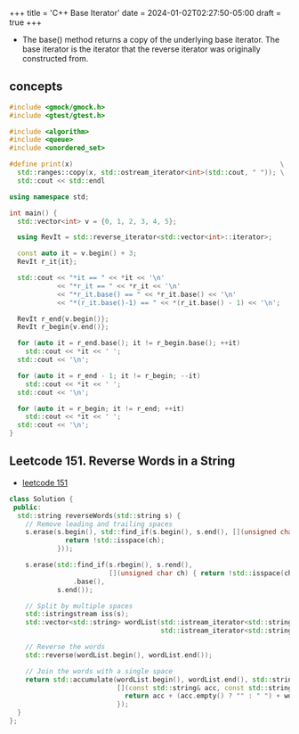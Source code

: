 +++
title = 'C++ Base Iterator'
date = 2024-01-02T02:27:50-05:00
draft = true
+++

- The base() method returns a copy of the underlying base iterator. The base iterator is the iterator that the reverse iterator was originally constructed from.

## concepts
```c++
#include <gmock/gmock.h>
#include <gtest/gtest.h>

#include <algorithm>
#include <queue>
#include <unordered_set>

#define print(x)                                                    \
  std::ranges::copy(x, std::ostream_iterator<int>(std::cout, " ")); \
  std::cout << std::endl

using namespace std;

int main() {
  std::vector<int> v = {0, 1, 2, 3, 4, 5};

  using RevIt = std::reverse_iterator<std::vector<int>::iterator>;

  const auto it = v.begin() + 3;
  RevIt r_it{it};

  std::cout << "*it == " << *it << '\n'
            << "*r_it == " << *r_it << '\n'
            << "*r_it.base() == " << *r_it.base() << '\n'
            << "*(r_it.base()-1) == " << *(r_it.base() - 1) << '\n';

  RevIt r_end{v.begin()};
  RevIt r_begin{v.end()};

  for (auto it = r_end.base(); it != r_begin.base(); ++it)
    std::cout << *it << ' ';
  std::cout << '\n';

  for (auto it = r_end - 1; it != r_begin; --it)
    std::cout << *it << ' ';
  std::cout << '\n';

  for (auto it = r_begin; it != r_end; ++it) 
    std::cout << *it << ' ';
  std::cout << '\n';
}

```

## Leetcode 151. Reverse Words in a String
- [leetcode 151](https://leetcode.com/problems/reverse-words-in-a-string/)
```c++
class Solution {
 public:
  std::string reverseWords(std::string s) {
    // Remove leading and trailing spaces
    s.erase(s.begin(), std::find_if(s.begin(), s.end(), [](unsigned char ch) {
              return !std::isspace(ch);
            }));

    s.erase(std::find_if(s.rbegin(), s.rend(),
                         [](unsigned char ch) { return !std::isspace(ch); })
                .base(),
            s.end());

    // Split by multiple spaces
    std::istringstream iss(s);
    std::vector<std::string> wordList(std::istream_iterator<std::string>{iss},
                                      std::istream_iterator<std::string>());

    // Reverse the words
    std::reverse(wordList.begin(), wordList.end());

    // Join the words with a single space
    return std::accumulate(wordList.begin(), wordList.end(), std::string(),
                           [](const std::string& acc, const std::string& word) {
                             return acc + (acc.empty() ? "" : " ") + word;
                           });
  }
};
```